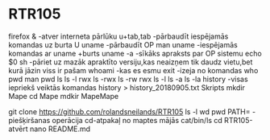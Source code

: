 # RTR105
firefox & -atver interneta pārlūku
u+tab,tab -pārbaudīt iespējamās komandas uz burta U
uname -pārbaudīt OP
man uname -iespējamās komandas ar uname +burts
uname -a -sīkāks apraksts par OP sistemu
echo $0
sh -pāriet uz mazāk apraktīto versiju,kas neaizņem tik daudz vietu,bet kurā jāzin viss ir pašam 
whoami -kas es esmu
exit -izeja no komandas
who
pwd
man pwd
ls
ls -l
rwx
ls -rwx
ls -rw
rwx
ls -l
ls -a
ls -la
history -visas iepriekš veiktās komandas
 history > history_20180905.txt
Skripts
mkdir Mape
cd Mape
mdkir MapeMape

git clone https://github.com/rolandsneilands/RTR105
ls -l
wd
pwd
PATH= -piešķiršanas operācija
cd-atpakaļ no maptes mājās
cat/bin/ls
cd RTR105-atvērt
nano README.md
